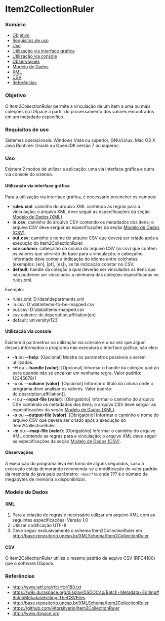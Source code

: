 Item2CollectionRuler
=====================

### Sumário

* [Objetivo](#objetivo)
* [Requisitos de uso](#requisitos-de-uso)
* [Uso](#uso)
 * [Utilização via interface gráfica](#utilização-via-interface-gráfica)
 * [Utilização via console](#utilização-via-console)
 * [Observações](#observações)
* [Modelo de Dados](#modelo-de-dados)
 * [XML](#xml)
 * [CSV](#csv)
* [Referências](#refs)


### Objetivo

O *Item2CollectionRuler* permite a vinculação de um item a uma ou mais coleções no DSpace a partir do processamento dos valores encontrados em um metadado específico.


### Requisitos de uso

Sistemas operacionais: Windows Vista ou superior, GNU/Linux, Mac OS X.
Java Runtime: Oracle ou OpenJDK versão 7 ou superior.

### Uso

Existem 2 modos de utilizar a aplicação: uma via interface gráfica e outra via console do sistema.

#### Utilização via interface gráfica

Para a utilização via interface gráfica, é necessário preencher os campos:
* **rules.xml**: caminho do arquivo XML contendo as regras para a vinculação; o arquivo XML deve seguir as especificações da seção [Modelo de Dados (XML)](#xml).
* **in.csv**: caminho do arquivo CSV contendo os metadados dos itens; o arquivo CSV deve serguir as especificações da seção [Modelo de Dados (CSV)](#csv).
* **out.csv**: caminho e nome do arquivo CSV que deverá ser criado após a execução do Item2CollectionRuler.
* **csv** **column**: cabeçalho da coluna do arquivo CSV (in.csv) que contem os valores que servirão de base para a vinculação; o cabeçalho informado deve conter a indicação do idioma entre colchetes (exemplos: [en], [pt], [es]), se tal indicação constar no CSV.
* **default**: handle da coleção a qual deverão ser vinculados os itens que não puderem ser vinculados a nenhuma das coleções especificadas no rules.xml.

Exemplo:
* rules.xml: D:\data\departments.xml
* in.csv: D:\data\items-to-be-mapped.csv
* out.csv: D:\data\items-mapped.csv
* csv column: dc.description.affiliation[en]
* default: university/123

#### Utilização via console

Existem 6 parâmetros na utilização via console e uma vez que algum desses informados o programa não executará a interface gráfica, são eles:
* **-h** ou **--help**: [Opcional]  Mostra os parametros possíveis a serem utilizados.
* **-H** ou **--handle (valor)**: [Opcional] Informar o handle da coleção padrão para quando não se encaixar em nenhuma regra. Valor padrão: 12345678/1
* **-c** ou **--column (valor)**: [Opcional] Informar o titulo da coluna onde o programa deve analisar os valores. Valor padrão: dc.description.affiliation[].
* **-i** ou **--input-file (valor)**: [Obrigatório] Informar o caminho do arquivo CSV contendo os metadados dos itens; o arquivo CSV deve serguir as especificações da seção [Modelo de Dados (XML)](#xml).
* **-o** ou **--output-file (valor)**: [Obrigatório] Informar o caminho e nome do arquivo CSV que deverá ser criado após a execução do Item2CollectionRuler.
* **-m** ou **--map-file (valor)**: [Obrigatório] Informar o caminho do arquivo XML contendo as regras para a vinculação; o arquivo XML deve seguir as especificações da seção [Modelo de Dados (CSV)](#csv).

#### Observações

A execução do programa leva em torno de alguns segundos, caso a execução esteja demorando recomenda-se a modificação do valor padrão da memória do java pelo parâmetro: `-Xmx???m` onde ??? é o número de megabytes de memória a disponibilizar.  

### Modelo de Dados

#### XML

1. Para a criação de regras é necessário utilizar um arquivo XML com as seguintes especificações:
Versão 1.0
2. Utilizar codificação UTF-8
3. Deve seguir exclusivamente o schema Item2CollectionRuler em http://base.repositorio.unesp.br/XMLSchema/Item2CollectionRuler

#### CSV

O Item2CollectionRuler utiliza o mesmo padrão de aquivo CSV (RFC4180) que o software DSpace.

### Referências

* http://www.ietf.org/rfc/rfc4180.txt
* https://wiki.duraspace.org/display/DSDOC4x/Batch+Metadata+Editing#BatchMetadataEditing-TheCSVFiles
* http://base.repositorio.unesp.br/XMLSchema/Item2CollectionRuler
* https://github.com/vitorsilverio/Item2CollectionRuler
* http://www.dspace.org
